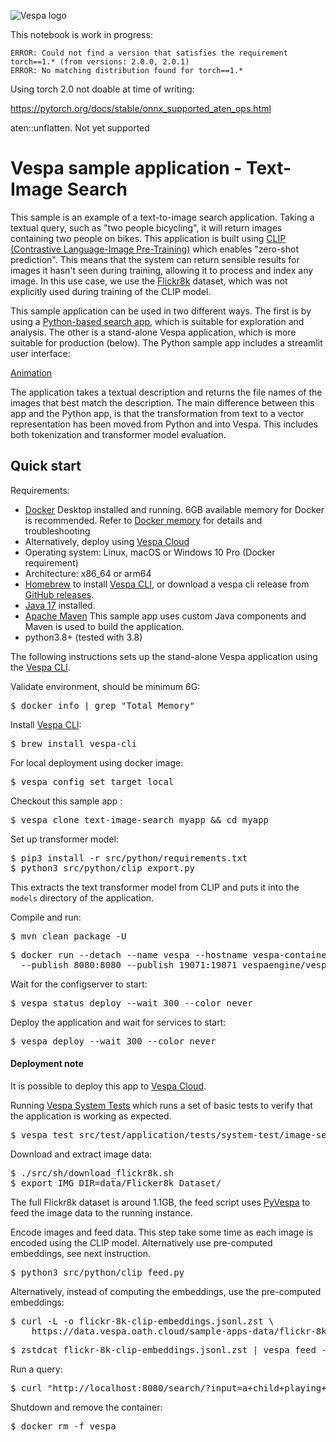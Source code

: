 <!-- Copyright Vespa.ai. Licensed under the terms of the Apache 2.0 license. See LICENSE in the project root. -->

![Vespa logo](https://vespa.ai/assets/vespa-logo-color.png)


This notebook is work in progress:

```
ERROR: Could not find a version that satisfies the requirement torch==1.* (from versions: 2.0.0, 2.0.1)
ERROR: No matching distribution found for torch==1.*
```

Using torch 2.0 not doable at time of writing:

https://pytorch.org/docs/stable/onnx_supported_aten_ops.html

aten::unflatten.   Not yet supported


# Vespa sample application - Text-Image Search

This sample is an example of a text-to-image search application.
Taking a textual query, such as "two people bicycling",
it will return images containing two people on bikes.
This application is built using [CLIP (Contrastive Language-Image
Pre-Training)](https://github.com/openai/CLIP) which enables "zero-shot prediction".
This means that the system can return sensible results for images it hasn't
seen during training, allowing it to process and index any image.
In this use case, we use the [Flickr8k](https://github.com/jbrownlee/Datasets/blob/master/Flickr8k_Dataset.names)
dataset, which was not explicitly used during training of the CLIP model.

This sample application can be used in two different ways.
The first is by using a [Python-based search app](src/python/README.md),
which is suitable for exploration and analysis.
The other is a stand-alone Vespa application, which is more suitable for production (below).
The Python sample app includes a streamlit user interface:

[Animation](https://data.vespa.oath.cloud/sample-apps-data/image_demo.gif)

The application takes a textual description and returns the file names of the
images that best match the description. The main difference between this app
and the Python app, is that the transformation from text to a vector
representation has been moved from Python and into Vespa. This includes both
tokenization and transformer model evaluation.

## Quick start 
Requirements:
* [Docker](https://www.docker.com/) Desktop installed and running. 6GB available memory for Docker is recommended.
  Refer to [Docker memory](https://docs.vespa.ai/en/operations-selfhosted/docker-containers.html#memory)
  for details and troubleshooting
* Alternatively, deploy using [Vespa Cloud](#deployment-note)
* Operating system: Linux, macOS or Windows 10 Pro (Docker requirement)
* Architecture: x86_64 or arm64 
* [Homebrew](https://brew.sh/) to install [Vespa CLI](https://docs.vespa.ai/en/vespa-cli.html), or download
  a vespa cli release from [GitHub releases](https://github.com/vespa-engine/vespa/releases).
* [Java 17](https://openjdk.org/projects/jdk/17/) installed.
* [Apache Maven](https://maven.apache.org/install.html) This sample app uses custom Java components and Maven is used
  to build the application.
* python3.8+ (tested with 3.8)

The following instructions sets up the stand-alone Vespa application using the
[Vespa CLI](https://docs.vespa.ai/en/vespa-cli.html). 

Validate environment, should be minimum 6G:
<pre>
$ docker info | grep "Total Memory"
</pre>

Install [Vespa CLI](https://docs.vespa.ai/en/vespa-cli.html):
<pre>
$ brew install vespa-cli
</pre>

For local deployment using docker image:
<pre data-test="exec">
$ vespa config set target local
</pre>

Checkout this sample app :
<pre data-test="exec">
$ vespa clone text-image-search myapp && cd myapp 
</pre>

Set up transformer model:
<pre data-test="exec">
$ pip3 install -r src/python/requirements.txt
$ python3 src/python/clip_export.py
</pre>

This extracts the text transformer model from CLIP and puts it into the
`models` directory of the application.

Compile and run:
<pre data-test="exec" data-test-expect="BUILD SUCCESS" data-test-timeout="300">
$ mvn clean package -U
</pre>

<pre data-test="exec">
$ docker run --detach --name vespa --hostname vespa-container \
  --publish 8080:8080 --publish 19071:19071 vespaengine/vespa
</pre>

Wait for the configserver to start:
<pre data-test="exec" data-test-assert-contains="is ready">
$ vespa status deploy --wait 300 --color never
</pre>

Deploy the application and wait for services to start:
<pre data-test="exec">
$ vespa deploy --wait 300 --color never
</pre>

#### Deployment note
It is possible to deploy this app to
[Vespa Cloud](https://cloud.vespa.ai/en/getting-started-java#deploy-sample-applications-java).

Running [Vespa System Tests](https://docs.vespa.ai/en/reference/testing.html)
which runs a set of basic tests to verify that the application is working as expected.
<pre data-test="exec" data-test-assert-contains="Success">
$ vespa test src/test/application/tests/system-test/image-search-system-test.json 
</pre>

Download and extract image data:
<pre>
$ ./src/sh/download_flickr8k.sh
$ export IMG_DIR=data/Flicker8k_Dataset/
</pre>

The full Flickr8k dataset is around 1.1GB, the feed script
uses [PyVespa](https://github.com/vespa-engine/pyvespa/) to feed the image data to the running instance.

Encode images and feed data.
This step take some time as each image is encoded using the CLIP model.
Alternatively use pre-computed embeddings, see next instruction.

<pre>
$ python3 src/python/clip_feed.py
</pre>

Alternatively, instead of computing the embeddings, use the pre-computed embeddings:
<pre data-test="exec">
$ curl -L -o flickr-8k-clip-embeddings.jsonl.zst \
    https://data.vespa.oath.cloud/sample-apps-data/flickr-8k-clip-embeddings.jsonl.zst 
</pre>

<pre data-test="exec">
$ zstdcat flickr-8k-clip-embeddings.jsonl.zst | vespa feed -
</pre>

Run a query:
<pre data-test="exec" data-test-assert-contains="2337919839_df83827fa0">
$ curl "http://localhost:8080/search/?input=a+child+playing+football&timeout=3s"
</pre>

Shutdown and remove the container:
<pre data-test="after">
$ docker rm -f vespa
</pre>

